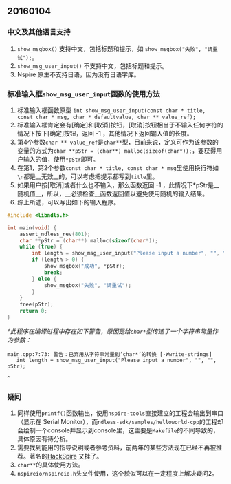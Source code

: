 ## 20160104

### 中文及其他语言支持
1. `show_msgbox()` 支持中文，包括标题和提示，如 `show_msgbox("失败", "请重试");`。     
2. `show_msg_user_input()` 不支持中文，包括标题和提示。    
3. Nspire 原生不支持日语，因为没有日语字库。    

### 标准输入框`show_msg_user_input`函数的使用方法
1. 标准输入框函数原型 `int show_msg_user_input(const char * title, const char * msg, char * defaultvalue, char ** value_ref);`    
2. 标准输入框肯定会有[确定]和[取消]按钮，[取消]按钮相当于不输入任何字符的情况下按下[确定]按钮，返回 -1 ，其他情况下返回输入值的长度。    
3. 第4个参数`char ** value_ref`是`char**`型，目前来说，定义可作为该参数的变量的方式为`char **pStr = (char**) malloc(sizeof(char*));`，要获得用户输入的值，使用`*pStr`即可。    
4. 在第1，第2个参数`const char * title, const char * msg`里使用换行符如`\n`都是__无效__的，可以考虑把提示都写到`title`里。
5. 如果用户按[取消]或者什么也不输入，那么函数返回 -1 ，此情况下*pStr是__随机值__，所以，__必须检查__函数返回值以避免使用随机的输入结果。    
6. 综上所述，可以写出如下的输入程序。
``` C++ 
#include <libndls.h>

int main(void) {
    assert_ndless_rev(801);
    char **pStr = (char**) malloc(sizeof(char*));
    while (true) {
        int length = show_msg_user_input("Please input a number", "", "", pStr);
        if (length > 0) {
            show_msgbox("成功", *pStr);
            break;
        } else {
            show_msgbox("失败", "请重试");
        }
    }
    free(pStr);
    return 0;
}

```
_\*此程序在编译过程中存在如下警告，原因是给```char*```型传递了一个字符串常量作为参数：_
```
main.cpp:7:73: 警告：已弃用从字符串常量到‘char*’的转换 [-Wwrite-strings]
   int length = show_msg_user_input("Please input a number", "", "", pStr);
                                                                         ^
```

### 疑问
1. 同样使用`printf()`函数输出，使用`nspire-tools`直接建立的工程会输出到串口（显示在 Serial Monitor），而`ndless-sdk/samples/helloworld-cpp`的工程却会绘制一个console并显示到console里，这主要是`Makefile`的不同导致的，具体原因有待分析。
2. 需要找到能用的指导说明或者参考资料，前两年的某些方法现在已经不再被推荐。著名的[HackSpire](http://hackspire.unsads.com/) 又挂了。
3. `char**`的具体使用方法。
4. `nspireio/nspireio.h`头文件使用，这个貌似可以在一定程度上解决疑问2。
